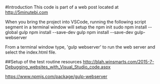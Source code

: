 #Introduction
This code is part of a web post located at http://5minutebi.com


When you bring the project into VSCode, running the following script segment in a terminal window will setup the 
npm init
sudo npm install --global gulp
npm install --save-dev gulp
npm install --save-dev gulp-webserver

From a terminal window type, 'gulp webserver' to run the web server and select the index.html file.


##Setup of the test routine resources
http://blah.winsmarts.com/2015-7-Debugging_websites_with_Visual_Studio_code.aspx

https://www.npmjs.com/package/gulp-webserver